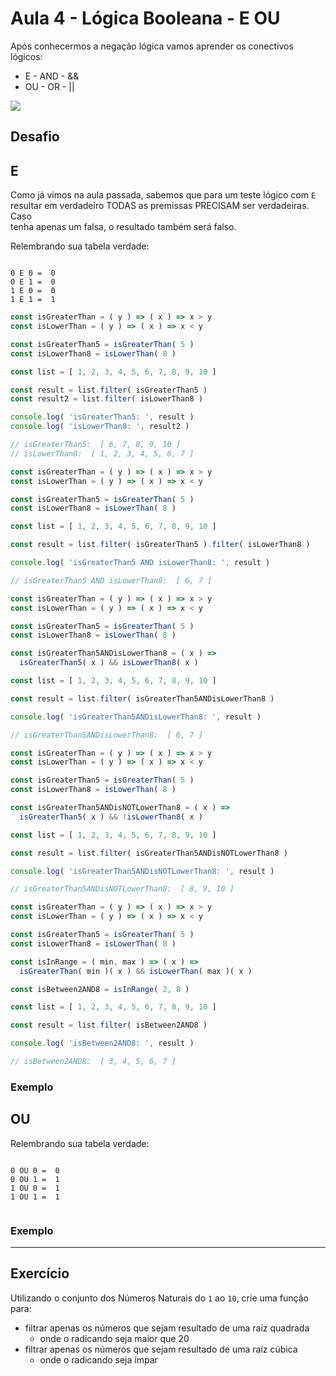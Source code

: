 # Aula 4 - Lógica Booleana - E OU

Após conhecermos a negação lógica vamos aprender os conectivos lógicos:

- E - AND - &&
- OU - OR - ||

![](https://vicgrout.files.wordpress.com/2014/07/truthtables.gif)


## Desafio


## E 

Como já vimos na aula passada, sabemos que para um teste lógico com `E`<br>
resultar em verdadeiro TODAS as premissas PRECISAM ser verdadeiras. Caso<br>
tenha apenas um falsa, o resultado também será falso.

Relembrando sua tabela verdade:

```

0 E 0 =  0
0 E 1 =  0
1 E 0 =  0
1 E 1 =  1

```


```js
const isGreaterThan = ( y ) => ( x ) => x > y
const isLowerThan = ( y ) => ( x ) => x < y

const isGreaterThan5 = isGreaterThan( 5 )
const isLowerThan8 = isLowerThan( 8 )

const list = [ 1, 2, 3, 4, 5, 6, 7, 8, 9, 10 ]

const result = list.filter( isGreaterThan5 )
const result2 = list.filter( isLowerThan8 )

console.log( 'isGreaterThan5: ', result )
console.log( 'isLowerThan8: ', result2 )

// isGreaterThan5:  [ 6, 7, 8, 9, 10 ]
// isLowerThan8:  [ 1, 2, 3, 4, 5, 6, 7 ]

```

```js
const isGreaterThan = ( y ) => ( x ) => x > y
const isLowerThan = ( y ) => ( x ) => x < y

const isGreaterThan5 = isGreaterThan( 5 )
const isLowerThan8 = isLowerThan( 8 )

const list = [ 1, 2, 3, 4, 5, 6, 7, 8, 9, 10 ]

const result = list.filter( isGreaterThan5 ).filter( isLowerThan8 )

console.log( 'isGreaterThan5 AND isLowerThan8: ', result )

// isGreaterThan5 AND isLowerThan8:  [ 6, 7 ]
```



```js
const isGreaterThan = ( y ) => ( x ) => x > y
const isLowerThan = ( y ) => ( x ) => x < y

const isGreaterThan5 = isGreaterThan( 5 )
const isLowerThan8 = isLowerThan( 8 )

const isGreaterThan5ANDisLowerThan8 = ( x ) =>
  isGreaterThan5( x ) && isLowerThan8( x )

const list = [ 1, 2, 3, 4, 5, 6, 7, 8, 9, 10 ]

const result = list.filter( isGreaterThan5ANDisLowerThan8 )

console.log( 'isGreaterThan5ANDisLowerThan8: ', result )

// isGreaterThan5ANDisLowerThan8:  [ 6, 7 ]
```


```js
const isGreaterThan = ( y ) => ( x ) => x > y
const isLowerThan = ( y ) => ( x ) => x < y

const isGreaterThan5 = isGreaterThan( 5 )
const isLowerThan8 = isLowerThan( 8 )

const isGreaterThan5ANDisNOTLowerThan8 = ( x ) =>
  isGreaterThan5( x ) && !isLowerThan8( x )

const list = [ 1, 2, 3, 4, 5, 6, 7, 8, 9, 10 ]

const result = list.filter( isGreaterThan5ANDisNOTLowerThan8 )

console.log( 'isGreaterThan5ANDisNOTLowerThan8: ', result )

// isGreaterThan5ANDisNOTLowerThan8:  [ 8, 9, 10 ]

```


```js
const isGreaterThan = ( y ) => ( x ) => x > y
const isLowerThan = ( y ) => ( x ) => x < y

const isGreaterThan5 = isGreaterThan( 5 )
const isLowerThan8 = isLowerThan( 8 )

const isInRange = ( min, max ) => ( x ) => 
  isGreaterThan( min )( x ) && isLowerThan( max )( x )

const isBetween2AND8 = isInRange( 2, 8 )

const list = [ 1, 2, 3, 4, 5, 6, 7, 8, 9, 10 ]

const result = list.filter( isBetween2AND8 )

console.log( 'isBetween2AND8: ', result )

// isBetween2AND8:  [ 3, 4, 5, 6, 7 ]
```


### Exemplo


## OU


Relembrando sua tabela verdade:

```

0 OU 0 =  0
0 OU 1 =  1
1 OU 0 =  1
1 OU 1 =  1


```

### Exemplo

<hr>

## Exercício

Utilizando o conjunto dos Números Naturais do `1` ao `10`, crie uma função para:<br>

- filtrar apenas os números que sejam resultado de uma raíz quadrada
  - onde o radicando seja maior que 20
- filtrar apenas os números que sejam resultado de uma raíz cúbica
  - onde o radicando seja ímpar
